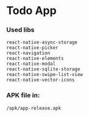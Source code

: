 # Todo App

### Used libs
```
react-native-async-storage
react-native-picker
react-navigation
react-native-elements
react-native-modal
react-native-sqlite-storage
react-native-swipe-list-view
react-native-vector-icons
```

### APK file in:
```
/apk/app-release.apk
```